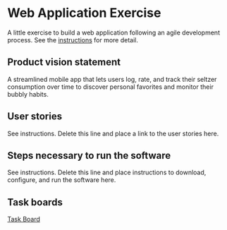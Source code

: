 # Web Application Exercise

A little exercise to build a web application following an agile development process. See the [instructions](instructions.md) for more detail.

## Product vision statement

A streamlined mobile app that lets users log, rate, and track their seltzer consumption over time to discover personal favorites and monitor their bubbly habits.

## User stories

See instructions. Delete this line and place a link to the user stories here.

## Steps necessary to run the software

See instructions. Delete this line and place instructions to download, configure, and run the software here.

## Task boards
[Task Board](https://github.com/orgs/swe-students-fall2025/projects/23)
